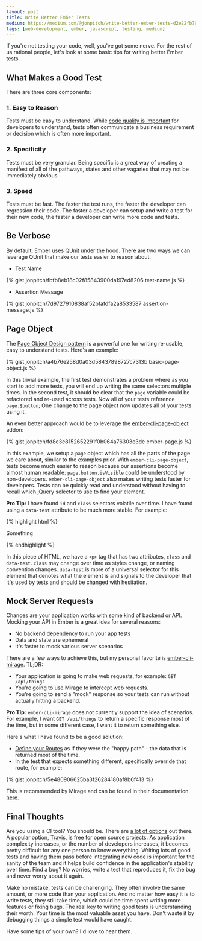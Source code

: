 ```yaml
---
layout: post
title: Write Better Ember Tests
medium: https://medium.com/@jonpitch/write-better-ember-tests-d2e22fb76bf2
tags: [web-development, ember, javascript, testing, medium]
---
```


If you're not testing your code, well, you've got some nerve. For the rest of us rational people, let's look at some basic tips for writing better Ember tests.

## What Makes a Good Test

There are three core components:

### 1. Easy to Reason
Tests must be easy to understand. While [code quality is important](https://medium.com/@jonpitch/code-quality-matters-4a7384f30f0e) for developers to understand, tests often communicate a business requirement or decision which is often more important.

### 2. Specificity
Tests must be very granular. Being specific is a great way of creating a manifest of all of the pathways, states and other vagaries that may not be immediately obvious.  

### 3. Speed
Tests must be fast. The faster the test runs, the faster the developer can regression their code. The faster a developer can setup and write a test for their new code, the faster a developer can write more code and tests.

## Be Verbose

By default, Ember uses [QUnit](http://qunitjs.com/) under the hood. There are two ways we can leverage QUnit that make our tests easier to reason about.

* Test Name

{% gist jonpitch/fbfb8eb18c02f85843900da197ed8206 test-name.js %}

* Assertion Message

{% gist jonpitch/7d9727910838af52bfafdfa2a8533587 assertion-message.js %}

## Page Object

The [Page Object Design pattern](http://martinfowler.com/bliki/PageObject.html) is a powerful one for writing re-usable, easy to understand tests. Here's an example:

{% gist jonpitch/a4b76e258d0a03d58437898727c7313b basic-page-object.js %}

In this trivial example, the first test demonstrates a problem where as you start to add more tests, you will end up writing the same selectors multiple times. In the second test, it should be clear that the `page` variable could be refactored and re-used across tests. Now all of your tests reference `page.$button`; One change to the page object now updates all of your tests using it.

An even better approach would be to leverage the [ember-cli-page-object](http://ember-cli-page-object.js.org/docs/v1.4.x/) addon:

{% gist jonpitch/fd8e3e8152652291f0b064a76303e3de ember-page.js %}

In this example, we setup a `page` object which has all the parts of the page we care about, similar to the examples prior. With `ember-cli-page-object`, tests become much easier to reason because our assertions become almost human readable: `page.button.isVisible` could be understood by non-developers. `ember-cli-page-object` also makes writing tests faster for developers. Tests can be quickly read and understood without having to recall which jQuery selector to use to find your element.

**Pro Tip:** I have found `id` and `class` selectors volatile over time. I have found using a `data-test` attribute to be much more stable. For example:

{% highlight html %}
<p class="strong" data-test="description">Something</p>
{% endhighlight %}

In this piece of HTML, we have a `<p>` tag that has two attributes, `class` and `data-test`. `class` may change over time as styles change, or naming convention changes. `data-test` is more of a universal selector for this element that denotes what the element is and signals to the developer that it's used by tests and should be changed with hesitation.

## Mock Server Requests

Chances are your application works with some kind of backend or API. Mocking your API in Ember is a great idea for several reasons:

* No backend dependency to run your app tests
* Data and state are ephemeral
* It's faster to mock various server scenarios

There are a few ways to achieve this, but my personal favorite is [ember-cli-mirage](http://www.ember-cli-mirage.com/). TL;DR:

* Your application is going to make web requests, for example: `GET /api/things`
* You're going to use Mirage to intercept web requests.
* You're going to send a "mock" response so your tests can run without actually hitting a backend.

**Pro Tip:** `ember-cli-mirage` does not currently support the idea of scenarios. For example, I want `GET /api/things` to return a specific response most of the time, but in some different case, I want it to return something else.

Here's what I have found to be a good solution:

* [Define your Routes](http://www.ember-cli-mirage.com/docs/v0.2.x/defining-routes/) as if they were the "happy path" - the data that is returned most of the time.
* In the test that expects something different, specifically override that route, for example:

{% gist jonpitch/5e480906625ba3f26284180af8b6f413 %}

This is recommended by Mirage and can be found in their documentation [here](http://www.ember-cli-mirage.com/docs/v0.2.x/acceptance-testing/#asserting-a-server-call-was-made-in-a-test).

## Final Thoughts

Are you using a CI tool? You should be. There are [a lot of options](https://xebialabs.com/the-ultimate-devops-tool-chest/continuous-integration/) out there. A popular option, [Travis](https://travis-ci.org/), is free for open source projects. As application complexity increases, or the number of developers increases, it becomes pretty difficult for any one person to know everything. Writing lots of good tests and having them pass before integrating new code is important for the sanity of the team and it helps build confidence in the application's stability over time. Find a bug? No worries, write a test that reproduces it, fix the bug and never worry about it again.

Make no mistake, tests can be challenging. They often involve the same amount, or more code than your application. And no matter how easy it is to write tests, they still take time, which could be time spent writing more features or fixing bugs. The real key to writing good tests is understanding their worth. Your time is the most valuable asset you have. Don't waste it by debugging things a simple test would have caught.

Have some tips of your own? I'd love to hear them.
